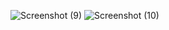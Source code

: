 ![Screenshot (9)](https://github.com/Nostalgie22/module_19/assets/132602801/3e2723b1-7134-4934-b016-a4c1955f6569)
![Screenshot (10)](https://github.com/Nostalgie22/module_19/assets/132602801/1db8e46d-d174-4b34-b425-fb382471a5e7)
